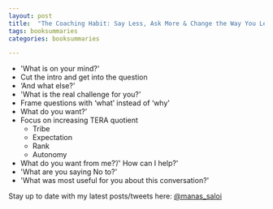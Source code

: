 ```yaml
---
layout: post
title:  "The Coaching Habit: Say Less, Ask More & Change the Way You Lead Forever - Michael Bungay Stanier"
tags: booksummaries
categories: booksummaries

---
```


+ 'What is on your mind?'
+ Cut the intro and get into the question
+ ‘And what else?’
+ 'What is the real challenge for you?'
+ Frame questions with ‘what’ instead of ‘why'
+ What do you want?’
+ Focus on increasing TERA quotient
  + Tribe
  + Expectation
  + Rank
  + Autonomy
+ What do you want from me?’/' How can I help?'
+ 'What are you saying No to?'
+ 'What was most useful for you about this conversation?'

Stay up to date with my latest posts/tweets here: [@manas_saloi](http://twitter.com/manas_saloi)
